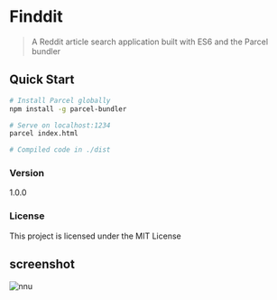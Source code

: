 # Finddit

> A Reddit article search application built with ES6 and the Parcel bundler

## Quick Start

```bash
# Install Parcel globally
npm install -g parcel-bundler

# Serve on localhost:1234
parcel index.html

# Compiled code in ./dist
```

### Version

1.0.0

### License

This project is licensed under the MIT License

## screenshot

![nnu](https://user-images.githubusercontent.com/12325386/36145365-11a38ce6-10ec-11e8-8797-513660b86765.JPG)
